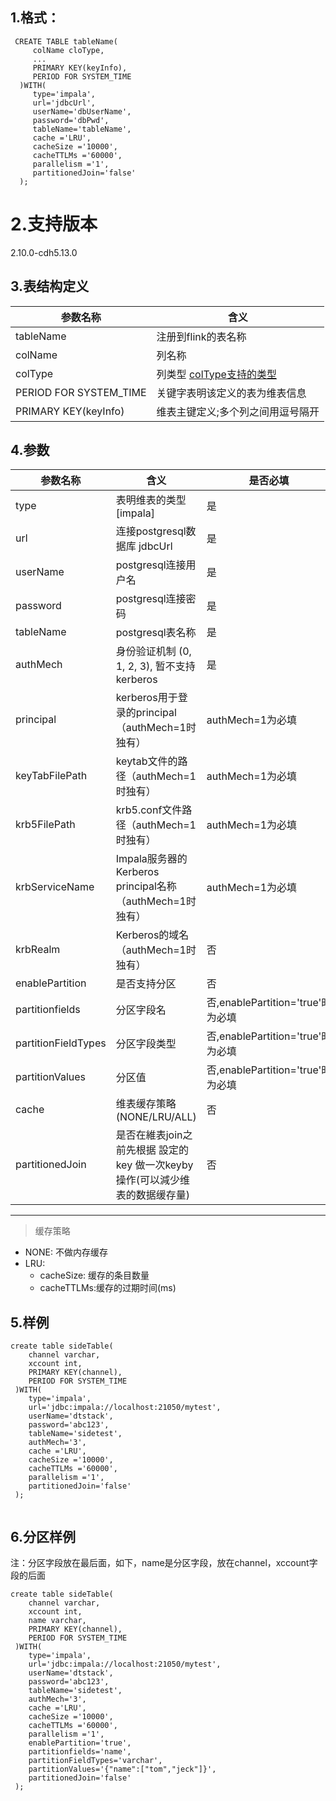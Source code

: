 
## 1.格式：
```
 CREATE TABLE tableName(
     colName cloType,
     ...
     PRIMARY KEY(keyInfo),
     PERIOD FOR SYSTEM_TIME
  )WITH(
     type='impala',
     url='jdbcUrl',
     userName='dbUserName',
     password='dbPwd',
     tableName='tableName',
     cache ='LRU',
     cacheSize ='10000',
     cacheTTLMs ='60000',
     parallelism ='1',
     partitionedJoin='false'
  );
```

# 2.支持版本
 2.10.0-cdh5.13.0
 
## 3.表结构定义
  
 |参数名称|含义|
 |----|---|
 | tableName | 注册到flink的表名称|
 | colName | 列名称|
 | colType | 列类型 [colType支持的类型](docs/colType.md)|
 | PERIOD FOR SYSTEM_TIME | 关键字表明该定义的表为维表信息|
 | PRIMARY KEY(keyInfo) | 维表主键定义;多个列之间用逗号隔开|
 
## 4.参数

  |参数名称|含义|是否必填|默认值|
  |----|---|---|----|
  | type | 表明维表的类型[impala] |是||
  | url | 连接postgresql数据库 jdbcUrl |是||
  | userName | postgresql连接用户名 |是||
  | password | postgresql连接密码|是||
  | tableName | postgresql表名称|是||
  | authMech | 身份验证机制 (0, 1, 2, 3), 暂不支持kerberos |是|0|
  | principal | kerberos用于登录的principal（authMech=1时独有） |authMech=1为必填|
  | keyTabFilePath | keytab文件的路径（authMech=1时独有） |authMech=1为必填 ||
  | krb5FilePath | krb5.conf文件路径（authMech=1时独有） |authMech=1为必填||
  | krbServiceName | Impala服务器的Kerberos principal名称（authMech=1时独有） |authMech=1为必填||
  | krbRealm | Kerberos的域名（authMech=1时独有） |否| HADOOP.COM |
  | enablePartition | 是否支持分区|否|false|
  | partitionfields | 分区字段名|否,enablePartition='true'时为必填||
  | partitionFieldTypes | 分区字段类型 |否,enablePartition='true'时为必填||
  | partitionValues | 分区值|否,enablePartition='true'时为必填||
  | cache | 维表缓存策略(NONE/LRU/ALL)|否|NONE|
  | partitionedJoin | 是否在維表join之前先根据 設定的key 做一次keyby操作(可以減少维表的数据缓存量)|否|false|
  
  ----------
  > 缓存策略
  * NONE: 不做内存缓存
  * LRU:
    * cacheSize: 缓存的条目数量
    * cacheTTLMs:缓存的过期时间(ms)
  

## 5.样例
```
create table sideTable(
    channel varchar,
    xccount int,
    PRIMARY KEY(channel),
    PERIOD FOR SYSTEM_TIME
 )WITH(
    type='impala',
    url='jdbc:impala://localhost:21050/mytest',
    userName='dtstack',
    password='abc123',
    tableName='sidetest',
    authMech='3',
    cache ='LRU',
    cacheSize ='10000',
    cacheTTLMs ='60000',
    parallelism ='1',
    partitionedJoin='false'
 );


```

## 6.分区样例

注：分区字段放在最后面，如下，name是分区字段，放在channel，xccount字段的后面

```
create table sideTable(
    channel varchar,
    xccount int,
    name varchar,
    PRIMARY KEY(channel),
    PERIOD FOR SYSTEM_TIME
 )WITH(
    type='impala',
    url='jdbc:impala://localhost:21050/mytest',
    userName='dtstack',
    password='abc123',
    tableName='sidetest',
    authMech='3',
    cache ='LRU',
    cacheSize ='10000',
    cacheTTLMs ='60000',
    parallelism ='1',
    enablePartition='true',
    partitionfields='name',
    partitionFieldTypes='varchar',
    partitionValues='{"name":["tom","jeck"]}',
    partitionedJoin='false'
 );

```


